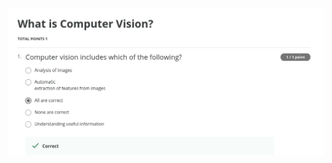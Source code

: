![Quiz1](https://github.com/AyaKhaledYousef/Computer-Vision-basics-Coursera/blob/main/Week%201/Quiz1.png)

